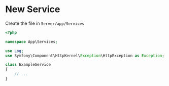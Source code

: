# New Service

Create the file in `Server/app/Services`

```php
<?php

namespace App\Services;

use Log;
use Symfony\Component\HttpKernel\Exception\HttpException as Exception;

class ExampleService
{
    // ...
}
```